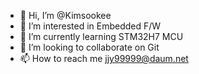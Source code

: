 - 👋 Hi, I’m @Kimsookee
- 👀 I’m interested in Embedded F/W
- 🌱 I’m currently learning STM32H7 MCU
- 💞️ I’m looking to collaborate on Git
- 📫 How to reach me jjy99999@daum.net

<!---
Kimsookee/Kimsookee is a ✨ special ✨ repository because its `README.md` (this file) appears on your GitHub profile.
You can click the Preview link to take a look at your changes.
--->
